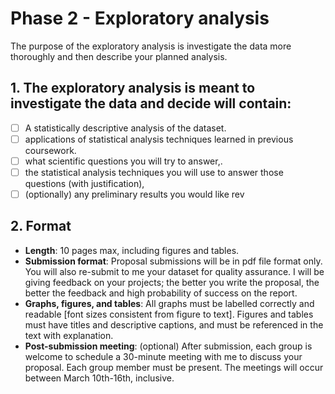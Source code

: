 # Phase 2 - Exploratory analysis

The purpose of the exploratory analysis is investigate the data more thoroughly
and then describe your planned analysis.

## 1. The exploratory analysis is meant to investigate the data and decide will contain:

- [ ]  A statistically descriptive analysis of the dataset.
- [ ]  applications of statistical analysis techniques learned in previous coursework.
- [ ]  what scientific questions you will try to answer,.
- [ ]  the statistical analysis techniques you will use to answer those questions (with justification),
- [ ] (optionally) any preliminary results you would like rev

## 2. Format
- **Length**: 10 pages max, including figures and tables.
- **Submission format**: Proposal submissions will be in pdf file format only. You will also re-submit to me your dataset for quality assurance. I will be giving feedback on your projects; the better you write the proposal, the better the feedback and high probability of success on the report.
- **Graphs, figures, and tables**: All graphs must be labelled correctly and readable [font sizes consistent from figure to text]. Figures and tables must have titles and descriptive captions, and must be referenced in the text with explanation.
- **Post-submission meeting**: (optional) After submission, each group is welcome to schedule a 30-minute meeting with me to discuss your proposal. Each group member must be present. The meetings will occur between March 10th-16th, inclusive.

